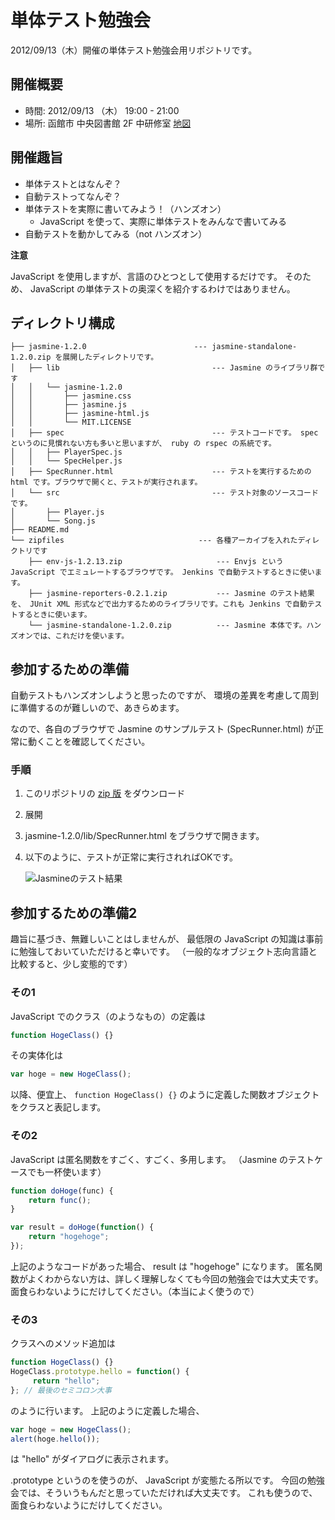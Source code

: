 単体テスト勉強会
=================

2012/09/13（木）開催の単体テスト勉強会用リポジトリです。

開催概要
---------

* 時間: 2012/09/13 （木） 19:00 - 21:00
* 場所: 函館市 中央図書館 2F 中研修室 [地図](http://goo.gl/maps/HcGZq)

開催趣旨
---------

* 単体テストとはなんぞ？
* 自動テストってなんぞ？
* 単体テストを実際に書いてみよう！（ハンズオン）
    * JavaScript を使って、実際に単体テストをみんなで書いてみる
* 自動テストを動かしてみる（not ハンズオン）

**注意**

JavaScript を使用しますが、言語のひとつとして使用するだけです。
そのため、 JavaScript の単体テストの奥深くを紹介するわけではありません。

ディレクトリ構成
----------------

    ├── jasmine-1.2.0                        --- jasmine-standalone-1.2.0.zip を展開したディレクトリです。
    │   ├── lib                                  --- Jasmine のライブラリ群です
    │   │   └── jasmine-1.2.0
    │   │       ├── jasmine.css
    │   │       ├── jasmine.js
    │   │       ├── jasmine-html.js
    │   │       └── MIT.LICENSE
    │   ├── spec                                 --- テストコードです。 spec というのに見慣れない方も多いと思いますが、 ruby の rspec の系統です。
    │   │   ├── PlayerSpec.js
    │   │   └── SpecHelper.js
    │   ├── SpecRunner.html                      --- テストを実行するための html です。ブラウザで開くと、テストが実行されます。
    │   └── src                                  --- テスト対象のソースコードです。
    │       ├── Player.js
    │       └── Song.js
    ├── README.md
    └── zipfiles                              --- 各種アーカイブを入れたディレクトリです
        ├── env-js-1.2.13.zip                     --- Envjs という JavaScript でエミュレートするブラウザです。 Jenkins で自動テストするときに使います。
        ├── jasmine-reporters-0.2.1.zip           --- Jasmine のテスト結果を、 JUnit XML 形式などで出力するためのライブラリです。これも Jenkins で自動テストするときに使います。
        └── jasmine-standalone-1.2.0.zip          --- Jasmine 本体です。ハンズオンでは、これだけを使います。

参加するための準備
-------------------

自動テストもハンズオンしようと思ったのですが、
環境の差異を考慮して周到に準備するのが難しいので、あきらめます。

なので、各自のブラウザで Jasmine のサンプルテスト (SpecRunner.html) が正常に動くことを確認してください。

### 手順

1. このリポジトリの [zip 版](https://github.com/comutt/unittest-study/zipball/v0.0.1) をダウンロード 
1. 展開
1. jasmine-1.2.0/lib/SpecRunner.html をブラウザで開きます。
1. 以下のように、テストが正常に実行されればOKです。

   ![Jasmineのテスト結果](https://raw.github.com/comutt/unittest-study/master/images/jasmine-result.png)

参加するための準備2
---------------------

趣旨に基づき、無難しいことはしませんが、
最低限の JavaScript の知識は事前に勉強しておいていただけると幸いです。
（一般的なオブジェクト志向言語と比較すると、少し変態的です）

### その1

JavaScript でのクラス（のようなもの）の定義は

```JavaScript
function HogeClass() {}
```
    
その実体化は

```JavaScript
var hoge = new HogeClass();
```

以降、便宜上、  `function HogeClass() {}` のように定義した関数オブジェクトをクラスと表記します。
    
### その2

JavaScript は匿名関数をすごく、すごく、多用します。
（Jasmine のテストケースでも一杯使います）

```JavaScript
function doHoge(func) {
    return func();
}

var result = doHoge(function() {
    return "hogehoge";
});
```

上記のようなコードがあった場合、 result は "hogehoge" になります。
匿名関数がよくわからない方は、詳しく理解しなくても今回の勉強会では大丈夫です。
面食らわないようにだけしてください。（本当によく使うので）
    
### その3

クラスへのメソッド追加は

```JavaScript
function HogeClass() {}
HogeClass.prototype.hello = function() {
     return "hello";
}; // 最後のセミコロン大事
```

のように行います。
上記のように定義した場合、

```JavaScript
var hoge = new HogeClass();
alert(hoge.hello());
```

は "hello" がダイアログに表示されます。

.prototype というのを使うのが、 JavaScript が変態たる所以です。
今回の勉強会では、そういうもんだと思っていただければ大丈夫です。
これも使うので、面食らわないようにだけしてください。
    